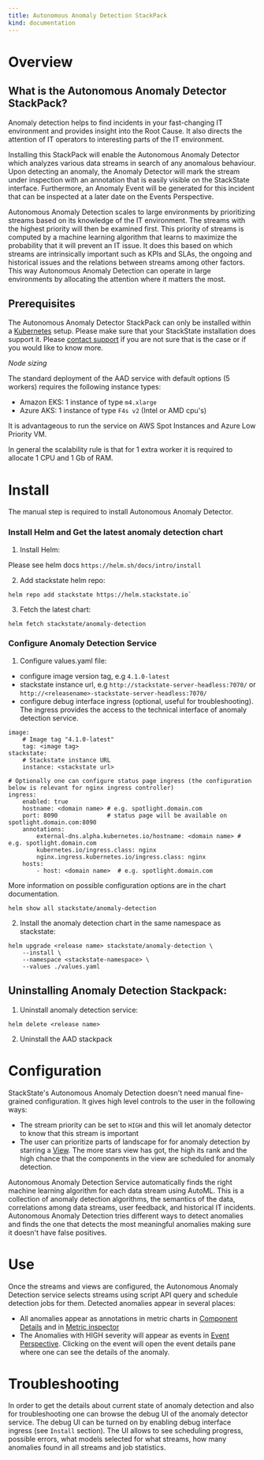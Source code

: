 ```yaml
---
title: Autonomous Anomaly Detection StackPack
kind: documentation
---
```

[//]: # (Overview section)
# Overview

## What is the Autonomous Anomaly Detector StackPack?

Anomaly detection helps to find incidents in your fast-changing IT environment and provides insight into the Root Cause. It also directs the attention of IT operators to interesting parts of the IT environment.

Installing this StackPack will enable the Autonomous Anomaly Detector which analyzes various data streams in search of any anomalous behaviour. Upon detecting an anomaly, the Anomaly Detector will mark the stream under inspection with an annotation that is easily visible on the StackState interface. Furthermore, an Anomaly Event will be generated for this incident that can be inspected at a later date on the Events Perspective.

Autonomous Anomaly Detection scales to large environments by prioritizing streams based on its knowledge of the IT environment. The streams with the highest priority will then be examined first. This priority of streams is computed by a machine learning algorithm that learns to maximize the probability that it will prevent an IT issue. It does this based on which streams are intrinsically important such as KPIs and SLAs, the ongoing and historical issues and the relations between streams among other factors. This way Autonomous Anomaly Detection can operate in large environments by allocating the attention where it matters the most.

## Prerequisites

The Autonomous Anomaly Detector StackPack can only be installed within a [Kubernetes](/setup/installation/kubernetes/README.md) setup. Please make sure that your StackState installation does support it.
Please [contact support](https://www.stackstate.com/company/contact/) if you are not sure that is the case or if you would like to know more.

*Node sizing*

The standard deployment of the AAD service with default options (5 workers) requires the following instance types:

* Amazon EKS: 1 instance of type `m4.xlarge`
* Azure AKS: 1 instance of type `F4s v2` \(Intel or AMD cpu's\)

It is advantageous to run the service on AWS Spot Instances and Azure Low Priority VM.

In general the scalability rule is that for 1 extra worker it is required to allocate 1 CPU and 1 Gb of RAM.

[//]: # (Install section)
# Install

The manual step is required to install Autonomous Anomaly Detector.

### Install Helm and Get the latest anomaly detection chart

1. Install Helm:

Please see helm docs `https://helm.sh/docs/intro/install`

2. Add stackstate helm repo:

```
helm repo add stackstate https://helm.stackstate.io`
```

3. Fetch the latest chart:

```
helm fetch stackstate/anomaly-detection
```

### Configure Anomaly Detection Service

1. Configure values.yaml file:

  - configure image version tag, e.g `4.1.0-latest`
  - stackstate instance url, e.g `http://stackstate-server-headless:7070/` or `http://<releasename>-stackstate-server-headless:7070/`
  - configure debug interface ingress (optional, useful for troubleshooting). The ingress provides the access to the technical interface of anomaly detection service.

```
image:
    # Image tag "4.1.0-latest"
    tag: <image tag>
stackstate:
    # Stackstate instance URL
    instance: <stackstate url>

# Optionally one can configure status page ingress (the configuration below is relevant for nginx ingress controller)   
ingress:
    enabled: true
    hostname: <domain name> # e.g. spotlight.domain.com
    port: 8090              # status page will be available on spotlight.domain.com:8090
    annotations:        
        external-dns.alpha.kubernetes.io/hostname: <domain name> # e.g. spotlight.domain.com
        kubernetes.io/ingress.class: nginx
        nginx.ingress.kubernetes.io/ingress.class: nginx
    hosts:
        - host: <domain name>  # e.g. spotlight.domain.com        
```

More information on possible configuration options are in the chart documentation.

```
helm show all stackstate/anomaly-detection
```

2. Install the anomaly detection chart in the same namespace as stackstate:

```
helm upgrade <release name> stackstate/anomaly-detection \
    --install \
    --namespace <stackstate-namespace> \
    --values ./values.yaml
```

## Uninstalling Anomaly Detection Stackpack:

1. Uninstall anomaly detection service:

```
helm delete <release name>
```

2. Uninstall the AAD stackpack

[//]: # (Configuration section)
# Configuration

StackState's Autonomous Anomaly Detection doesn't need manual fine-grained configuration.
It gives high level controls to the user in the following ways:
* The stream priority can be set to `HIGH` and this will let anomaly detector to know that this stream is important
* The user can prioritize parts of landscape for for anomaly detection by starring a [View](/use/views.md). The more stars view has got, the high its rank and the high chance that the components in the view are scheduled for anomaly detection.

Autonomous Anomaly Detection Service automatically finds the right machine learning algorithm for each data stream using AutoML. This is a collection of anomaly detection algorithms, the semantics of the data, correlations among data streams, user feedback, and historical IT incidents. Autonomous Anomaly Detection tries different ways to detect anomalies and finds the one that detects the most meaningful anomalies making sure it doesn't have false positives.

[//]: # (Use section)

# Use

Once the streams and views are configured, the Autonomous Anomaly Detection service selects streams using script API query and schedule detection jobs for them.
Detected anomalies appear in several places:
* All anomalies appear as annotations in metric charts in [Component Details](/getting_started.md#component-relation-details) and in [Metric inspector](/getting_started.md#metric-inspector)
* The Anomalies with HIGH severity will appear as events in [Event Perspective](/use/perspectives/event-perspective.md). Clicking on the event will open the event details pane where one can see the details of the anomaly.

[//]: # (Troubleshooting section)

# Troubleshooting

In order to get the details about current state of anomaly detection and also for troubleshooting one can browse the debug UI of the anomaly detector service.
The debug UI can be turned on by enabling debug interface ingress (see `Install` section).
The UI allows to see scheduling progress, possible errors, what models selected for what streams, how many anomalies found in all streams and job statistics.
